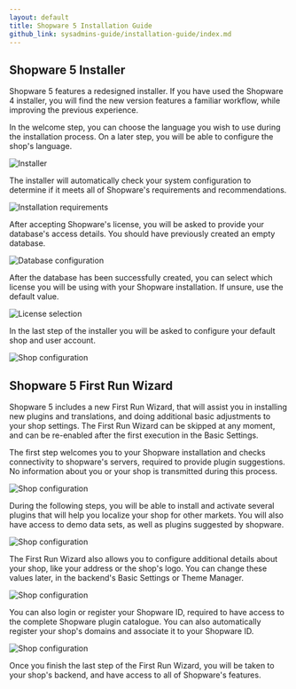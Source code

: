 ```yaml
---
layout: default
title: Shopware 5 Installation Guide
github_link: sysadmins-guide/installation-guide/index.md
---
```

## Shopware 5 Installer

Shopware 5 features a redesigned installer. If you have used the Shopware 4 installer, you will find the new version features a familiar workflow, while improving the previous experience.

In the welcome step, you can choose the language you wish to use during the installation process. On a later step, you will be able to configure the shop's language.

![Installer](screen-installer-step1.png)

The installer will automatically check your system configuration to determine if it meets all of Shopware's requirements and recommendations.

![Installation requirements](screen-installer-requirements.png)

After accepting Shopware's license, you will be asked to provide your database's access details. You should have previously created an empty database.

![Database configuration](screen-installer-db-config.png)

After the database has been successfully created, you can select which license you will be using with your Shopware installation. If unsure, use the default value.

![License selection](screen-installer-license.png)

In the last step of the installer you will be asked to configure your default shop and user account.

![Shop configuration](screen-installer-shop-config.png)

## Shopware 5 First Run Wizard

Shopware 5 includes a new First Run Wizard, that will assist you in installing new plugins and translations, and doing additional basic adjustments to your shop settings. The First Run Wizard can be skipped at any moment, and can be re-enabled after the first execution in the Basic Settings.

The first step welcomes you to your Shopware installation and checks connectivity to shopware's servers, required to provide plugin suggestions. No information about you or your shop is transmitted during this process.

![Shop configuration](screen-frw-welcome.png)

During the following steps, you will be able to install and activate several plugins that will help you localize your shop for other markets. You will also have access to demo data sets, as well as plugins suggested by shopware.

![Shop configuration](screen-frw-plugin.png)

The First Run Wizard also allows you to configure additional details about your shop, like your address or the shop's logo. You can change these values later, in the backend's Basic Settings or Theme Manager.

![Shop configuration](screen-frw-config.png)

You can also login or register your Shopware ID, required to have access to the complete Shopware plugin catalogue. You can also automatically register your shop's domains and associate it to your Shopware ID.

![Shop configuration](screen-frw-swid.png)

Once you finish the last step of the First Run Wizard, you will be taken to your shop's backend, and have access to all of Shopware's features.
